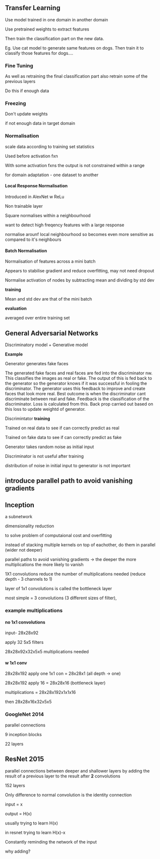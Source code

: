 ## Transfer Learning

Use model trained in one domain in another domain

Use pretrained weights to extract features

Then train the classification part on the new data.

Eg. 
Use cat model to generate same features on dogs. Then train it to classify those features for dogs....

### Fine Tuning

As well as retraining the final classification part also retrain some of the previous layers

Do this if enough data

### Freezing 
Don't update weights

if not enough data in target domain

### Normalisation

scale data according to training set statistics

Used before activation fxn

With some activation fxns the output is not constrained within a range

for domain adaptation - one dataset to another

#### Local Response Normalisation

Introduced in AlexNet w ReLu

Non trainable layer

Square normalises within a neighbourhood

want to detect high freqency features with a large response

normalise arounf local neighbourhood so becomes even more sensitive as compared to it's neighbours

#### Batch Normalisation

Normalisation of features across a mini batch

Appears to stabilise gradient and reduce overfitting, may not need dropout

Normalise activation of nodes by subtracting mean and dividing by std dev 

**training**

Mean and std dev are that of the mini batch

**evaluation**

averaged over entire training set

## General Adversarial Networks

Discriminatory model + Generative model

**Example** 

Generator generates fake faces

The generated fake faces and real faces are fed into the discriminator nw. This classifies the images as real or fake. The output of this is fed back to the generator so the generator knows if it was successful in fooling the discriminator. The generator uses this feedback to improve and create faces that look more real. Best outcome is when the discriminator cant discriminate between real and fake. Feedback is the classification of the discriminator. Loss is calculated from this. Back prop carried out based on this loss to update weightd of generator. 

Discrimintator **training**

Trained on real data to see if can correctly predict as real

Trained on fake data to see if can correctly predict as fake

Generator takes random noise as initial input

Discriminator is not useful after training

distribution of noise in initial input to generator is not important

## introduce parallel path to avoid vanishing gradients 
## Inception

a subnetwork

dimensionality reduction

to solve problem of computaional cost and overfitting

instead of stacking multiple kernels on top of eachother, do them in parallel (wider not deeper)

parallel paths to avoid vanishing gradients -> the deeper the more multiplications the more likely to vanish

1X1 convolutions reduce the number of multiplications needed (reduce depth - 3 channels to 1)

layer of 1x1 convolutions is called the bottleneck layer

most simple = 3 convolutions (3 different sizes of filter), 

### example multiplications
#### no 1x1 convolutions
input- 28x28x92

apply 32 5x5 filters

28x28x92x32x5x5 multiplications needed

#### w 1x1 conv
28x28x192 apply one 1x1 con = 28x28x1 (all depth -> one)

28x28x192 apply 16 = 28x28x16 (bottleneck layer)

multiplications = 28x28x192x1x1x16 

then 28x28x16x32x5x5

### GoogleNet 2014
parallel connections

9 inception blocks

22 layers

## ResNet 2015
parallel connections between deeper and shallower layers by adding the result of a previous layer to the result after **2** convolutions

152 layers

Only difference to normal convolution is the identity connection

input = x 

output = H(x)

usually trying to learn H(x)

in resnet trying to learn H(x)-x

Constantly reminding the network of the input

why adding? 
